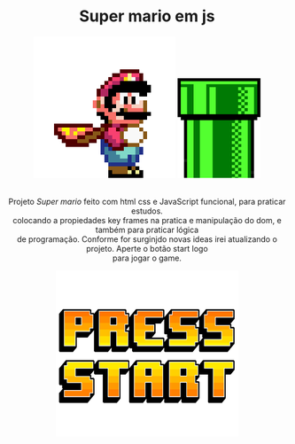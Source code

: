 <h1 align="center"> Super mario em js </h1>

  <div align="center">
    <img src="./imagens/mario.gif" />
    <img src="./imagens/pipe.png" width="150px"  height="180px"/>
  <br/>
    <br/>
  <p>
    Projeto <i>Super mario</i> feito com html css e JavaScript funcional, para praticar estudos. <br/>
    colocando a propiedades key frames na pratica e manipulação do dom, e também para praticar lógica <br/>
    de programação. Conforme for surginjdo novas ideas irei atualizando o projeto. Aperte o botão start logo <br/>
    para jogar o game.
  </p>
  </div>
  
  <div align="center">
  <a href="https://guidev1.github.io/Super_Mario_com_js/"><img width="330px" height="300px" src="./imagens/startMario.gif" /></a>
  </div>
  
  
 

